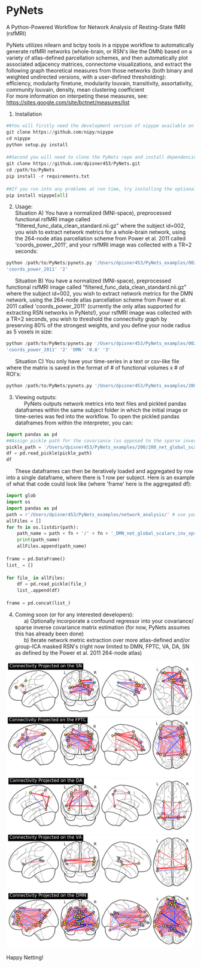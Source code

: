 # PyNets
A Python-Powered Workflow for Network Analysis of Resting-State fMRI (rsfMRI)

PyNets utilizes nilearn and bctpy tools in a nipype workflow to automatically generate rsfMRI networks (whole-brain, or RSN's like the DMN) based on a variety of atlas-defined parcellation schemes, and then automatically plot associated adjacency matrices, connectome visualizations, and extract the following graph theoretical measures from those networks (both binary and weighted undirected versions, with a user-defined thresholding):\
efficiency, modularity finetune, modularity louvain, transitivity, assortativity, community louvain, density, mean clustering coefficient \
For more information on interpeting these measures, see:
https://sites.google.com/site/bctnet/measures/list 

1. Installation
```python
##You will firstly need the development version of nipype available on github
git clone https://github.com/nipy/nipype
cd nipype
python setup.py install

##Second you will need to clone the PyNets repo and install dependencies
git clone https://github.com/dpisner453/PyNets.git
cd /path/to/PyNets
pip install -r requirements.txt 

##If you run into any problems at run time, try installing the optional features of nipype with:
pip install nipype[all]
```

2. Usage:\
Situation A) You have a normalized (MNI-space), preprocessed functional rsfMRI image called "filtered_func_data_clean_standard.nii.gz" where the subject id=002, you wish to extract network metrics for a whole-brain network, using the 264-node atlas parcellation scheme from Power et al. 2011 called 'coords_power_2011', and your rsfMRI image was collected with a TR=2 seconds:
```python
python /path/to/PyNets/pynets.py '/Users/dpisner453/PyNets_examples/002/filtered_func_data_clean_standard.nii.gz' '002' \
'coords_power_2011' '2'
```
&nbsp;&nbsp;&nbsp;&nbsp;&nbsp; Situation B) You have a normalized (MNI-space), preprocessed functional rsfMRI image called "filtered_func_data_clean_standard.nii.gz" where the subject id=002, you wish to extract network metrics for the DMN network, using the 264-node atlas parcellation scheme from Power et al. 2011 called 'coords_power_2011' (currently the only atlas supported for extracting RSN networks in PyNets!), your rsfMRI image was collected with a TR=2 seconds, you wish to threshold the connectivity graph by preserving 80% of the strongest weights, and you define your node radius as 5 voxels in size:
```python
python /path/to/PyNets/pynets.py '/Users/dpisner453/PyNets_examples/002/filtered_func_data_clean_standard.nii.gz' '002' \
'coords_power_2011' '2' 'DMN' '0.8' '3'
```
&nbsp;&nbsp;&nbsp;&nbsp;&nbsp; Situation C) You only have your time-series in a text or csv-like file where the matrix is saved in the format of # of functional volumes x # of ROI's:

```python
python /path/to/PyNets/pynets.py '/Users/dpisner453/PyNets_examples/200/roi_CC200.1D' '200'
```

3. Viewing outputs:\
&nbsp;&nbsp;&nbsp;&nbsp;&nbsp; PyNets outputs network metrics into text files and pickled pandas dataframes within the same subject folder 
in which the initial image or time-series was fed into the workflow. To open the pickled pandas dataframes
from within the interpreter, you can:
```python
import pandas as pd
##Assign pickle path for the covariance (as opposed to the sparse inverse covariance net)
pickle_path = '/Users/dpisner453/PyNets_examples/200/200_net_global_scalars_cov_200'
df = pd.read_pickle(pickle_path)
df
```

&nbsp;&nbsp;&nbsp;&nbsp;&nbsp; These dataframes can then be iteratively loaded and aggregated by row into a single dataframe, where there is 1 row per subject. Here is an example of what that code could look like (where 'frame' here is the aggregated df):
```python
import glob
import os
import pandas as pd
path = r'/Users/dpisner453/PyNets_examples/network_analysis/' # use your path
allFiles = []
for fn in os.listdir(path):
    path_name = path + fn + '/' + fn + '_DMN_net_global_scalars_inv_sps_cov_' + fn
    print(path_name)
    allFiles.append(path_name)

frame = pd.DataFrame()
list_ = []

for file_ in allFiles:
    df = pd.read_pickle(file_)
    list_.append(df)

frame = pd.concat(list_)
```
4. Coming soon (or for any interested developers):\
&nbsp;&nbsp;&nbsp;&nbsp;&nbsp; a) Optionally incorporate a confound regressor into your covariance/ sparse inverse covariance matrix estimation (for now, PyNets assumes this has already been done)\
&nbsp;&nbsp;&nbsp;&nbsp;&nbsp; b) Iterate network metric extraction over more atlas-defined and/or group-ICA masked RSN's (right now limited to DMN, FPTC, VA, DA, SN as defined by the Power et al. 2011 264-node atlas)

![RSN Nets](PyNets_RSNs.png)

Happy Netting!
